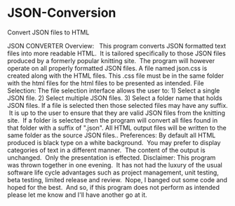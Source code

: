 # JSON-Conversion
Convert JSON files to HTML
  
JSON CONVERTER
Overview:  
This program converts JSON formatted text files into more readable HTML.  It is tailored specifically to those JSON files produced by a formerly popular knitting site.  The program will however operate on all properly formatted JSON files. A file named json.css is created along with the HTML files. This .css file must be in the same folder with the html files for the html files to be presented as intended. 
File Selection:
The file selection interface allows the user to: 1) Select a single JSON file. 2) Select multiple JSON files. 3) Select a folder name that holds JSON files. If a file is selected then those selected files may have any suffix.  It is up to the user to ensure that they are valid JSON files from the knitting site.  If a folder is selected then the program will convert all files found in that folder with a suffix of ".json". All HTML output files will be written to the same folder as the source JSON files.. 
Preferences:
By default all HTML produced is black type on a white background.  You may prefer to display categories of text in a different manner.  The content of the output is unchanged.  Only the presentation is effected. 
Disclaimer:
This program was thrown together in one evening.  It has not had the luxury of the usual software life cycle advantages such as project management, unit testing, beta testing, limited release and review.  Nope, I banged out some code and hoped for the best.  And so, if this program does not perform as intended please let me know and I'll have another go at it.
